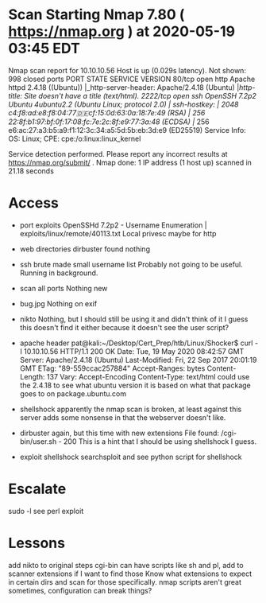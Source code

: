 # Scan Starting Nmap 7.80 ( https://nmap.org ) at 2020-05-19 03:45 EDT
Nmap scan report for 10.10.10.56
Host is up (0.029s latency).
Not shown: 998 closed ports
PORT     STATE SERVICE VERSION
80/tcp   open  http    Apache httpd 2.4.18 ((Ubuntu))
|_http-server-header: Apache/2.4.18 (Ubuntu)
|_http-title: Site doesn't have a title (text/html).
2222/tcp open  ssh     OpenSSH 7.2p2 Ubuntu 4ubuntu2.2 (Ubuntu Linux; protocol 2.0)
| ssh-hostkey: 
|   2048 c4:f8:ad:e8:f8:04:77:de:cf:15:0d:63:0a:18:7e:49 (RSA)
|   256 22:8f:b1:97:bf:0f:17:08:fc:7e:2c:8f:e9:77:3a:48 (ECDSA)
|_  256 e6:ac:27:a3:b5:a9:f1:12:3c:34:a5:5d:5b:eb:3d:e9 (ED25519)
Service Info: OS: Linux; CPE: cpe:/o:linux:linux_kernel

Service detection performed. Please report any incorrect results at https://nmap.org/submit/ .
Nmap done: 1 IP address (1 host up) scanned in 21.18 seconds

# Access
* port exploits
OpenSSHd 7.2p2 - Username Enumeration | exploits/linux/remote/40113.txt
Local privesc maybe for http

* web directories
dirbuster found nothing

* ssh brute
made small username list
Probably not going to be useful. Running in background.

* scan all ports
Nothing new

* bug.jpg
Nothing on exif

* nikto
Nothing, but I should still be using it and didn't think of it
I guess this doesn't find it either because it doesn't see the user script? 

* apache header
pat@kali:~/Desktop/Cert_Prep/htb/Linux/Shocker$ curl -I 10.10.10.56
HTTP/1.1 200 OK
Date: Tue, 19 May 2020 08:42:57 GMT
Server: Apache/2.4.18 (Ubuntu)
Last-Modified: Fri, 22 Sep 2017 20:01:19 GMT
ETag: "89-559ccac257884"
Accept-Ranges: bytes
Content-Length: 137
Vary: Accept-Encoding
Content-Type: text/html
could use the 2.4.18 to see what ubuntu version it is based on what that package goes to on package.ubuntu.com

* shellshock
apparently the nmap scan is broken, at least against this server
adds some nonsense in that the webserver doesn't like. 

* dirbuster again, but this time with new extensions
File found: /cgi-bin/user.sh - 200
This is a hint that I should be using shellshock I guess. 

* exploit shellshock
searchsploit and see python script for shellshock


# Escalate
sudo -l
see perl
exploit 

# Lessons
add nikto to original steps
cgi-bin can have scripts like sh and pl, add to scanner extensions if I want to find those
Know what extensions to expect in certain dirs and scan for those specifically. 
nmap scripts aren't great sometimes, configuration can break things? 
